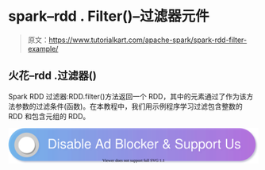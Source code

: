 # spark–rdd . Filter()–过滤器元件

> 原文：<https://www.tutorialkart.com/apache-spark/spark-rdd-filter-example/>

## 火花–rdd .过滤器()

Spark RDD 过滤器:RDD.filter()方法返回一个 RDD，其中的元素通过了作为该方法参数的过滤条件(函数)。在本教程中，我们用示例程序学习过滤包含整数的 RDD 和包含元组的 RDD。

[![](img/925da31b32d6bc3827932f6c8afb11bb.png)](https://www.tutorialkart.com/)